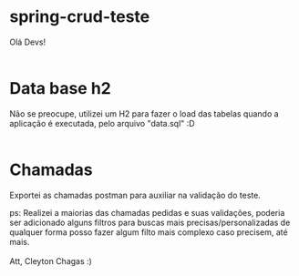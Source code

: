 # spring-crud-teste

Olá Devs!
<br></br>
# Data base h2
Não se preocupe, utilizei um H2 para fazer o load das tabelas quando a aplicação é executada, pelo 
arquivo "data.sql" :D
<br></br>
# Chamadas
Exportei as chamadas postman para auxiliar na validação do teste.

ps: Realizei a maiorias das chamadas pedidas e suas validações, poderia ser adicionado alguns filtros para buscas mais precisas/personalizadas de qualquer forma posso fazer algum filto mais complexo caso precisem, até mais.
<br></br>
Att, Cleyton Chagas :)

